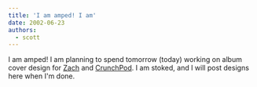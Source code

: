 ```yaml
---
title: 'I am amped! I am'
date: 2002-06-23
authors:
  - scott
---
```


I am amped! I am planning to spend tomorrow (today) working on album cover design for [Zach](http://www.dslnorthwest.net/~chaz/fd/) and [CrunchPod](http://www.crunchpodmedia.com/). I am stoked, and I will post designs here when I'm done.
